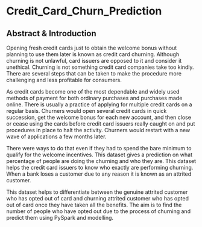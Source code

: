 # Credit_Card_Churn_Prediction
## Abstract & Introduction

Opening fresh credit cards just to obtain the welcome bonus without planning to use them later is known as credit card churning. Although churning is not unlawful, card issuers are opposed to it and consider it unethical. Churning is not something credit card companies take too kindly. There are several steps that can be taken to make the procedure more challenging and less profitable for consumers. 

As credit cards become one of the most dependable and widely used methods of payment for both ordinary purchases and purchases made online. There is usually a practice of applying for multiple credit cards on a regular basis. Churners would open several credit cards in quick succession, get the welcome bonus for each new account, and then close or cease using the cards before credit card issuers really caught on and put procedures in place to halt the activity. Churners would restart with a new wave of applications a few months later. 

There were ways to do that even if they had to spend the bare minimum to qualify for the welcome incentives. This dataset gives a prediction on what percentage of people are doing the churning and who they are. This dataset helps the credit card issuers to know who exactly are performing churning. When a bank loses a customer due to any reason it is known as an attrited customer. 

This dataset helps to differentiate between the genuine attrited customer who has opted out of card and churning attrited customer who has opted out of card once they have taken all the benefits. The aim is to find the number of people who have opted out due to the process of churning and predict them using PySpark and modelling.

